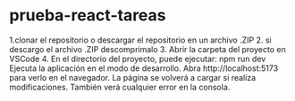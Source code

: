 # prueba-react-tareas

1.clonar el repositorio o descargar el repositorio en un archivo .ZIP
2. si descargo el archivo .ZIP descomprimalo
3. Abrir la carpeta del proyecto en VSCode
4. En el directorio del proyecto, puede ejecutar:
npm run dev
Ejecuta la aplicación en el modo de desarrollo.
Abra http://localhost:5173 para verlo en el navegador.
La página se volverá a cargar si realiza modificaciones.
También verá cualquier error en la consola.


